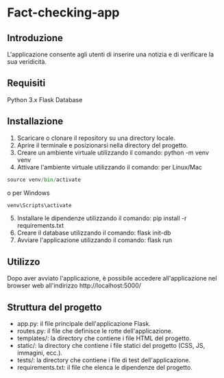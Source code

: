 # Fact-checking-app
## Introduzione
L'applicazione consente agli utenti di inserire una notizia e di verificare la sua veridicità.
## Requisiti
Python 3.x
Flask
Database
## Installazione
1. Scaricare o clonare il repository su una directory locale.
2. Aprire il terminale e posizionarsi nella directory del progetto.
3. Creare un ambiente virtuale utilizzando il comando: python -m venv venv
4. Attivare l'ambiente virtuale utilizzando il comando:
per Linux/Mac
```python
source venv/bin/activate
``` 
o per Windows 
```python
venv\Scripts\activate
``` 
5. Installare le dipendenze utilizzando il comando: pip install -r requirements.txt
6. Creare il database utilizzando il comando: flask init-db
7. Avviare l'applicazione utilizzando il comando: flask run
## Utilizzo
Dopo aver avviato l'applicazione, è possibile accedere all'applicazione nel browser web all'indirizzo http://localhost:5000/
## Struttura del progetto
- app.py: il file principale dell'applicazione Flask.
- routes.py: il file che definisce le rotte dell'applicazione.
- templates/: la directory che contiene i file HTML del progetto.
- static/: la directory che contiene i file statici del progetto (CSS, JS, immagini, ecc.).
- tests/: la directory che contiene i file di test dell'applicazione.
- requirements.txt: il file che elenca le dipendenze del progetto.
